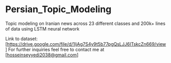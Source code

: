# Persian_Topic_Modeling
Topic modeling on Iranian news across 23 different classes and 200k+ lines of data using LSTM neural network

Link to dataset: [https://drive.google.com/file/d/1ljAg7S4y9t5b77pgQsLJJ6ITskcZn669/view]
For further inquiries feel free to contact me at [hosseinseyyedi2038@gmail.com]
